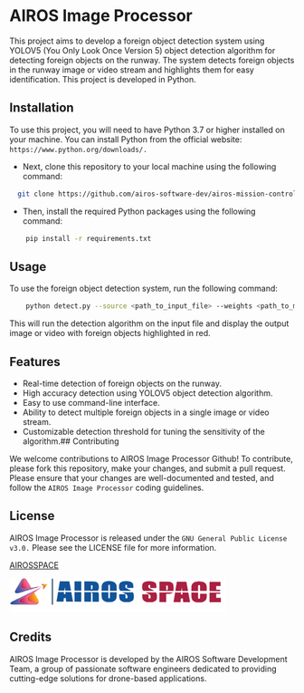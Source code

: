 
# AIROS Image Processor

This project aims to develop a foreign object detection system using YOLOV5 (You Only Look Once Version 5) object detection algorithm for detecting foreign objects on the runway. The system detects foreign objects in the runway image or video stream and highlights them for easy identification. This project is developed in Python.

## Installation

To use this project, you will need to have Python 3.7 or higher installed on your machine. You can install Python from the official website: `https://www.python.org/downloads/.`

- Next, clone this repository to your local machine using the following command:

```bash
  git clone https://github.com/airos-software-dev/airos-mission-control.git
```

- Then, install the required Python packages using the following command:

```bash
    pip install -r requirements.txt
```

## Usage 

To use the foreign object detection system, run the following command:

```bash
    python detect.py --source <path_to_input_file> --weights <path_to_model_weights>

```
This will run the detection algorithm on the input file and display the output image or video with foreign objects highlighted in red.



## Features

- Real-time detection of foreign objects on the runway.
- High accuracy detection using YOLOV5 object detection algorithm.
- Easy to use command-line interface.
- Ability to detect multiple foreign objects in a single image or video stream.
- Customizable detection threshold for tuning the sensitivity of the algorithm.## Contributing

We welcome contributions to AIROS Image Processor Github! To contribute, please fork this repository, make your changes, and submit a pull request. Please ensure that your changes are well-documented and tested, and follow the `AIROS Image Processor` coding guidelines.


## License

AIROS Image Processor is released under the `GNU General Public License v3.0.` Please see the LICENSE file for more information.

[AIROSSPACE](https://airosspace.com/)

![Logo](https://github.com/Airosspace/ROS_PX4_Installation/blob/main/images/logo.png)
## Credits

AIROS Image Processor is developed by the AIROS Software Development Team, a group of passionate software engineers dedicated to providing cutting-edge solutions for drone-based applications.

